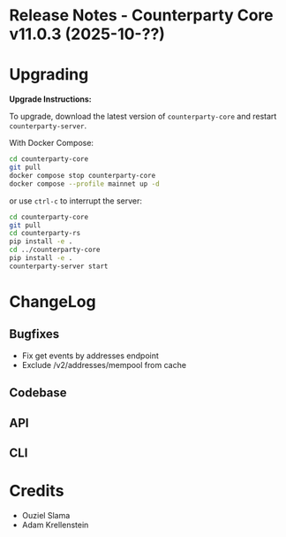 # Release Notes - Counterparty Core v11.0.3 (2025-10-??)

# Upgrading

**Upgrade Instructions:**

To upgrade, download the latest version of `counterparty-core` and restart `counterparty-server`.

With Docker Compose:

```bash
cd counterparty-core
git pull
docker compose stop counterparty-core
docker compose --profile mainnet up -d
```

or use `ctrl-c` to interrupt the server:

```bash
cd counterparty-core
git pull
cd counterparty-rs
pip install -e .
cd ../counterparty-core
pip install -e .
counterparty-server start
```

# ChangeLog

## Bugfixes

- Fix get events by addresses endpoint
- Exclude /v2/addresses/mempool from cache

## Codebase


## API


## CLI

# Credits

- Ouziel Slama
- Adam Krellenstein
